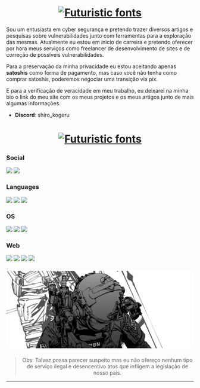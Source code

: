<div class="content">
 
<div align="center">
<h1><a href="https://www.fontspace.com/category/futuristic"><img src="https://see.fontimg.com/api/rf5/PVK0B/MGJlOWJhZTJlZjJiNDFjNmIzMjBlODc4ZTdhYjc1NzUub3Rm/c2hpcm8ga29nZXJ1/ankh-sanctuary.png?r=fs&h=62&w=2000&fg=FFFFFF&bg=FFFFFF&tb=1&s=31" alt="Futuristic fonts"></a></h1>
</div>

Sou um entusiasta em cyber segurança e pretendo trazer diversos artigos e pesquisas sobre vulnerabilidades junto com ferramentas para a exploração das mesmas. Atualmente eu estou em ínicio de carreira e pretendo oferecer por hora meus serviços como freelancer de desenvolvimento de sites e de correção de possíveis vulnerabilidades.

Para a preservação da minha privacidade eu estou aceitando apenas **satoshis** como forma de pagamento, mas
caso você não tenha como comprar satoshis, poderemos negociar uma transição via pix.

E para a verificação de veracidade em meu trabalho, eu deixarei na minha bio o link do meu site com os meus projetos e os meus artigos junto de mais algumas informações.



* **Discord**: shiro_kogeru

### 
<div>
  <div align="center">
    <h1><a href="https://www.fontspace.com/category/futuristic"><img src="https://see.fontimg.com/api/rf5/PVK0B/MGJlOWJhZTJlZjJiNDFjNmIzMjBlODc4ZTdhYjc1NzUub3Rm/c2tpbGxz/ankh-sanctuary.png?r=fs&h=62&w=2000&fg=FFFFFF&bg=FFFFFF&tb=1&s=31" alt="Futuristic fonts"></a></h1>
    
###

<div align="left">
 <h3>Social</h3>
 <img src="https://img.shields.io/badge/GitHub-black?style=for-the-badge&logo=github&logoColor=white">
 <img src="https://img.shields.io/badge/Discord-black?style=for-the-badge&logo=discord&logoColor=white">
</div>

<div align="left">
  <h3>Languages</h3> 
  <img src="https://img.shields.io/badge/C-black?style=for-the-badge&logo=c&logoColor=white">
  <img src="https://img.shields.io/badge/Python-black?style=for-the-badge&logo=python&logoColor=white">
  <img src="https://img.shields.io/badge/Markdown-000000?style=for-the-badge&logo=markdown&logoColor=white">
</div>

<div align="left">
  <h3>OS</h3>
  <img src="https://img.shields.io/badge/Linux-black?style=for-the-badge&logo=linux&logoColor=white">
  <img src="https://img.shields.io/badge/Debian-black?style=for-the-badge&logo=debian&logoColor=white">
  <img src="https://img.shields.io/badge/Kali_Linux-black?style=for-the-badge&logo=kali-linux&logoColor=white">
</div>

<div align="left">
  <h3>Web</h3>
  <img src="https://img.shields.io/badge/Sass-black?style=for-the-badge&logo=sass&logoColor=white">
  <img src="https://img.shields.io/badge/HTML-black?style=for-the-badge&logo=html5&logoColor=white">
  <img src="https://img.shields.io/badge/JavaScript-black?style=for-the-badge&logo=javascript&logoColor=white">
  <img src="https://img.shields.io/badge/TypeScript-black?style=for-the-badge&logo=typescript&logoColor=white">
</div>

###

<img align="center" src="17 125740.png"/>

###

> Obs: Talvez possa parecer suspeito mas eu não ofereço nenhum tipo de serviço ilegal e desencentivo atos que infligem a legislação de nosso país.
<hr>
</div>
